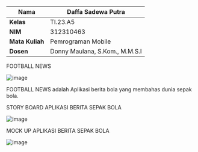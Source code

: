 | **Nama**           | Daffa Sadewa Putra          |
|--------------------|-------------------------|
| **Kelas**          | TI.23.A5                |
| **NIM**            | 312310463             |
| **Mata Kuliah**    | Pemrograman Mobile      |
| **Dosen**          | Donny Maulana, S.Kom., M.M.S.I |





FOOTBALL NEWS

![image](https://github.com/user-attachments/assets/71830afc-76c3-4c3e-9215-98d43a344612)

FOOTBALL NEWS adalah Aplikasi berita bola yang membahas dunia sepak bola.


STORY BOARD APLIKASI BERITA SEPAK BOLA

![image](https://github.com/user-attachments/assets/27da141d-08b5-4547-a95c-80fd79323c08)


MOCK UP APLIKASI BERITA SEPAK BOLA

![image](https://github.com/user-attachments/assets/85041c59-118f-4573-b04c-b57ce756392d)



